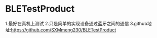 # BLETestProduct
1.最好在真机上测试 
2.只是简单的实现设备通过蓝牙之间的通信
3.github地址:https://github.com/SXMmeng230/BLETestProduct
